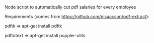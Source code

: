 Node script to automatically cut pdf salaries for every employee

Requirements (comes from https://github.com/nisaacson/pdf-extract):

pdftk => apt-get install pdftk

pdftotext => apt-get install poppler-utils
